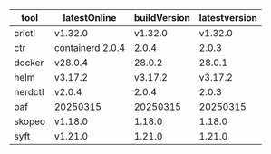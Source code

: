 | tool | latestOnline | buildVersion | latestversion |
|------|--------------|--------------|---------------|
| crictl | v1.32.0 | v1.32.0 | v1.32.0 |
| ctr | containerd 2.0.4 | 2.0.4 | 2.0.3 |
| docker | v28.0.4 | 28.0.2 | 28.0.1 |
| helm | v3.17.2 | v3.17.2 | v3.17.2 |
| nerdctl | v2.0.4 | 2.0.4 | 2.0.3 |
| oaf | 20250315 | 20250315 | 20250315 |
| skopeo | v1.18.0 | 1.18.0 | 1.18.0 |
| syft | v1.21.0 | 1.21.0 | 1.21.0 |

